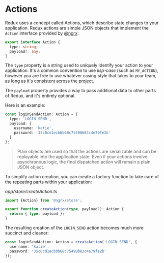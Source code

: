 # Actions

Redux uses a concept called Actions, which describe state changes to your
application. Redux actions are simple JSON objects that implement the `Action`
interface provided by [@ngrx](https://github.com/ngrx):

```typescript
export interface Action {
  type: string;
  payload?: any;
}
```

The `type` property is a string used to uniquely identify your action to your
application. It's a common convention to use *lisp-case* (such as `MY_ACTION`),
however you are free to use whatever casing style that takes to your team, as
long as it's consistent across the project.

The `payload` property provides a way to pass additional data to other parts of
Redux, and it's entirely optional.

Here is an example:

```typescript
const loginSendAction: Action = {
  type: 'LOGIN_SEND',
  payload: {
    username: 'katie',
    password: '35c0cd1ecbbb68c75498b83c4e79fe2b'
  }
};
```

> Plain objects are used so that the actions are serializable and can be
replayable into the application state. Even if your actions involve asynchronous
logic, the final dispatched action will remain a plain JSON object.

To simplify action creation, you can create a factory function to take care of
the repeating parts within your application:

_app/store/createAction.ts_
```typescript
import {Action} from '@ngrx/store';

export function createAction(type, payload?): Action {
  return { type, payload };
}
```

The resulting creation of the `LOGIN_SEND` action becomes much more succinct and
cleaner:

```typescript
const loginSendAction: Action = createAction('LOGIN_SEND', {
  username: 'katie',
  password: '35c0cd1ecbbb68c75498b83c4e79fe2b'
});
```
